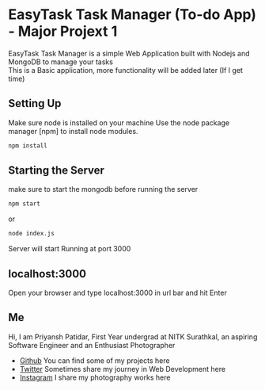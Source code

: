 # EasyTask Task Manager (To-do App) - Major Projext 1

EasyTask Task Manager is a simple Web Application built with Nodejs and MongoDB to manage your tasks<br>
This is a Basic application, more functionality will be added later (If I get time)

## Setting Up

Make sure node is installed on your machine
Use the node package manager [npm] to install node modules.

```bash
npm install
```

## Starting the Server

make sure to start the mongodb before running the server

```bash
npm start
```

or

```bash
node index.js
```

Server will start Running at port 3000

## localhost:3000

Open your browser and type localhost:3000 in url bar and hit Enter

## Me

Hi, I am Priyansh Patidar, First Year undergrad at NITK Surathkal, an aspiring Software Engineer and an Enthusiast Photographer

- [Github](https://github.com/priyansh32) You can find some of my projects here
- [Twitter](https://twitter.com/priyansh_32) Sometimes share my journey in Web Development here
- [Instagram](https://www.instagram.com/priyanshh32/) I share my photography works here

